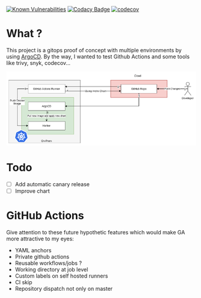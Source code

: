 [![Known Vulnerabilities](https://snyk.io/test/github/nomost80/gitops-argocd-poc/badge.svg)](https://snyk.io/test/github/nomost80/gitops-argocd-poc) [![Codacy Badge](https://api.codacy.com/project/badge/Grade/6030ec098dce4363bfb9c969044cd4de)](https://www.codacy.com/manual/Nomost80/gitops-argocd-poc?utm_source=github.com&amp;utm_medium=referral&amp;utm_content=Nomost80/gitops-argocd-poc&amp;utm_campaign=Badge_Grade) [![codecov](https://codecov.io/gh/Nomost80/gitops-argocd-poc/branch/master/graph/badge.svg)](https://codecov.io/gh/Nomost80/gitops-argocd-poc)

# What ?
This project is a gitops proof of concept with multiple environments by using [ArgoCD](https://github.com/argoproj/argo-cd). 
By the way, I wanted to test Github Actions and some tools like trivy, snyk, codecov...

![Architecture](./resources/gitops-poc.png)

# Todo
- [ ] Add automatic canary release
- [ ] Improve chart

# GitHub Actions
Give attention to these future hypothetic features which would make GA more attractive to my eyes:
* YAML anchors
* Private github actions
* Reusable workflows/jobs ?
* Working directory at job level
* Custom labels on self hosted runners
* CI skip
* Repository dispatch not only on master